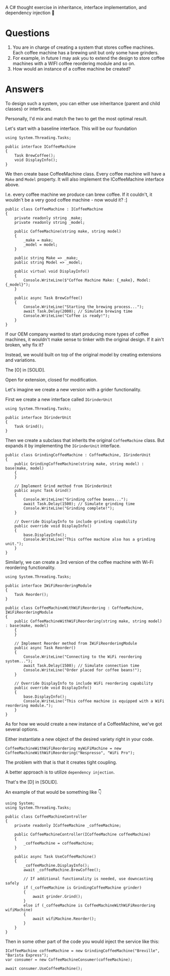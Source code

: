 A C# thought exercise in inheritance, interface implementation, and dependency injection 🤔

# Questions

1. You are in charge of creating a system that stores coffee machines. Each coffee machine has a brewing unit but only some have grinders.
2. For example, in future I may ask you to extend the design to store coffee machines with a WIFI coffee reordering module and so on.
3. How would an instance of a coffee machine be created? 

# Answers

To design such a system, you can either use inheritance (parent and child classes) or interfaces. 

Personally, I'd mix and match the two to get the most optimal result.

Let's start with a baseline interface. This will be our foundation

```
using System.Threading.Tasks;

public interface ICoffeeMachine
{
    Task BrewCoffee();
    void DisplayInfo();
}
```

We then create base CoffeeMachine class. Every coffee machine will have a `Make` and `Model` property. It will also implement the ICoffeeMachine interface above.

I.e. every coffee machine we produce can brew coffee. If it couldn't, it wouldn't be a very good coffee machine - now would it? :]

```
public class CoffeeMachine : ICoffeeMachine
{
    private readonly string _make;
    private readonly string _model;

    public CoffeeMachine(string make, string model)
    {
        _make = make;
        _model = model;
    }

    public string Make => _make;
    public string Model => _model;

    public virtual void DisplayInfo()
    {
        Console.WriteLine($"Coffee Machine Make: {_make}, Model: {_model}");
    }

    public async Task BrewCoffee()
    {
        Console.WriteLine("Starting the brewing process...");
        await Task.Delay(2000); // Simulate brewing time
        Console.WriteLine("Coffee is ready!");
    }
}
```

If our OEM company wanted to start producing more types of coffee machines, it wouldn't make sense to tinker with the original design. If it ain't broken, why fix it?

Instead, we would built on top of the original model by creating extensions and variations.

The [O] in [SOLID]. 

Open for extension, closed for modification.

Let's imagine we create a new version with a grider functionality. 

First we create a new interface called `IGrinderUnit`

```
using System.Threading.Tasks;

public interface IGrinderUnit
{
    Task Grind();
}
```

Then we create a subclass that inherits the original `CoffeeMachine` class. But expands it by implementing the `IGrinderUnit` interface.

```
public class GrindingCoffeeMachine : CoffeeMachine, IGrinderUnit
{
    public GrindingCoffeeMachine(string make, string model) : base(make, model)
    {
    }

    // Implement Grind method from IGrinderUnit
    public async Task Grind()
    {
        Console.WriteLine("Grinding coffee beans...");
        await Task.Delay(1500); // Simulate grinding time
        Console.WriteLine("Grinding complete!");
    }

    // Override DisplayInfo to include grinding capability
    public override void DisplayInfo()
    {
        base.DisplayInfo();
        Console.WriteLine("This coffee machine also has a grinding unit.");
    }
}
```

Similarly, we can create a 3rd version of the coffee machine with Wi-Fi reordering functionality.

```
using System.Threading.Tasks;

public interface IWiFiReorderingModule
{
    Task Reorder();
}

public class CoffeeMachineWithWiFiReordering : CoffeeMachine, IWiFiReorderingModule
{
    public CoffeeMachineWithWiFiReordering(string make, string model) : base(make, model)
    {
    }

    // Implement Reorder method from IWiFiReorderingModule
    public async Task Reorder()
    {
        Console.WriteLine("Connecting to the WiFi reordering system...");
        await Task.Delay(1500); // Simulate connection time
        Console.WriteLine("Order placed for coffee beans!");
    }

    // Override DisplayInfo to include WiFi reordering capability
    public override void DisplayInfo()
    {
        base.DisplayInfo();
        Console.WriteLine("This coffee machine is equipped with a WiFi reordering module.");
    }
}
```

As for how we would create a new instance of a CoffeeMachine, we've got several options.

Either instantiate a new object of the desired variety right in your code.

```
CoffeeMachineWithWiFiReordering myWiFiMachine = new CoffeeMachineWithWiFiReordering("Nespresso", "WiFi Pro");
```

The problem with that is that it creates tight coupling.

A better approach is to utilize `dependency injection`.

That's the [D] in [SOLID].

An example of that would be something like 👇

```
using System;
using System.Threading.Tasks;

public class CoffeeMachineController
{
    private readonly ICoffeeMachine _coffeeMachine;

    public CoffeeMachineController(ICoffeeMachine coffeeMachine)
    {
        _coffeeMachine = coffeeMachine;
    }

    public async Task UseCoffeeMachine()
    {
        _coffeeMachine.DisplayInfo();
        await _coffeeMachine.BrewCoffee();

        // If additional functionality is needed, use downcasting safely
        if (_coffeeMachine is GrindingCoffeeMachine grinder)
        {
            await grinder.Grind();
        }
        else if (_coffeeMachine is CoffeeMachineWithWiFiReordering wifiMachine)
        {
            await wifiMachine.Reorder();
        }
    }
}
```

Then in some other part of the code you would inject the service like this:

```
ICoffeeMachine coffeeMachine = new GrindingCoffeeMachine("Breville", "Barista Express");
var consumer = new CoffeeMachineConsumer(coffeeMachine);

await consumer.UseCoffeeMachine();
```

